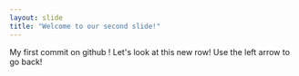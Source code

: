 ```yaml
---
layout: slide
title: "Welcome to our second slide!"
---
```

My first commit on github ! Let's look at this new row!
Use the left arrow to go back!
